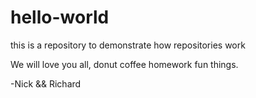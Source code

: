 # hello-world
this is a repository to demonstrate how repositories work

We will love you all, donut coffee homework fun things.


-Nick \&\& Richard
